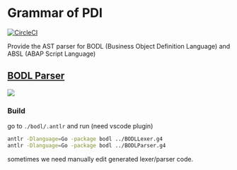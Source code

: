 # Grammar of PDI

[![CircleCI](https://circleci.com/gh/Soontao/grammar-pdi.svg?style=shield)](https://circleci.com/gh/Soontao/grammar-pdi)

Provide the AST parser for BODL (Business Object Definition Language) and ABSL (ABAP Script Language)

## [BODL Parser](./bodl)

![](https://res.cloudinary.com/digf90pwi/image/upload/v1571731756/2019-10-22_16-08-35_rsokqx.png)

### Build

go to `./bodl/.antlr` and run (need vscode plugin)

```bash
antlr -Dlanguage=Go -package bodl ../BODLLexer.g4 
antlr -Dlanguage=Go -package bodl ../BODLParser.g4 
```

sometimes we need manually edit generated lexer/parser code.